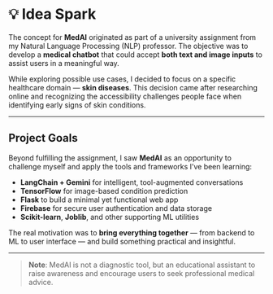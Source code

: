 # 💡 Idea Spark

The concept for **MedAI** originated as part of a university assignment from my Natural Language Processing (NLP) professor. The objective was to develop a **medical chatbot** that could accept **both text and image inputs** to assist users in a meaningful way.

While exploring possible use cases, I decided to focus on a specific healthcare domain — **skin diseases**. This decision came after researching online and recognizing the accessibility challenges people face when identifying early signs of skin conditions.

---

## Project Goals

Beyond fulfilling the assignment, I saw **MedAI** as an opportunity to challenge myself and apply the tools and frameworks I’ve been learning:

- **LangChain + Gemini** for intelligent, tool-augmented conversations
- **TensorFlow** for image-based condition prediction
- **Flask** to build a minimal yet functional web app
- **Firebase** for secure user authentication and data storage
- **Scikit-learn**, **Joblib**, and other supporting ML utilities

The real motivation was to **bring everything together** — from backend to ML to user interface — and build something practical and insightful.

---

> **Note**: MedAI is not a diagnostic tool, but an educational assistant to raise awareness and encourage users to seek professional medical advice.

